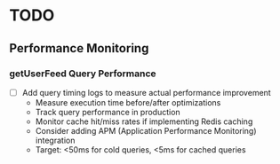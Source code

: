 # TODO

## Performance Monitoring

### getUserFeed Query Performance
- [ ] Add query timing logs to measure actual performance improvement
  - Measure execution time before/after optimizations
  - Track query performance in production
  - Monitor cache hit/miss rates if implementing Redis caching
  - Consider adding APM (Application Performance Monitoring) integration
  - Target: <50ms for cold queries, <5ms for cached queries
